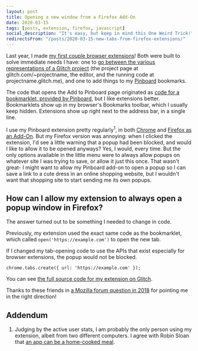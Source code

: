 ```yaml
---
layout: post
title: Opening a new window from a Firefox Add-On
date: 2020-03-15
tags: [posts, extension, firefox, javascript]
social_description: "It's easy, but keep in mind this One Weird Trick!"
redirectsFrom: "/posts/2020-03-15-new-tabs-from-firefox-extensions/"
---
```


Last year, I made [my first couple browser extensions](/glitch-app-to-project-ext/)! Both were built to solve immediate needs I have: one to [go between the various representations of a Glitch project](https://glitch.com/~app-to-project-extension) (the project page at glitch.com/~projectname, the editor, and the running code at projectname.glitch.me), and one to add things to my [Pinboard](https://pinboard.in) bookmarks.

The code that opens the Add to Pinboard page originated as [code for a bookmarklet, provided by Pinboard](https://pinboard.in/howto/#saving), but I like extensions better. Bookmarklets show up in my browser's Bookmarks toolbar, which I usually keep hidden. Extensions show up right next to the address bar, in a single line.

I use my Pinboard extension pretty regularly<sup>1</sup>, in both [Chrome](https://chrome.google.com/webstore/detail/pinboard-it/mafapkanfcjklkaloepbphjpmfefobbj) and [Firefox as an Add-On](https://addons.mozilla.org/en-US/firefox/addon/add-to-pinboard/). But my Firefox version was annoying: when I clicked the extension, I'd see a little warning that a popup had been blocked, and would I like to allow it to be opened anyways? Yes, I would, every time. But the only options available in the little menu were to always allow popups on whatever site I was trying to save, or allow it just this once. That wasn't great- I might want to allow my Pinboard add-on to open a popup so I can save a link to a cute dress in an online shopping website, but I wouldn't want that shopping site to start sending me its own popups.

## How can I allow my extension to always open a popup window in Firefox?

The answer turned out to be something I needed to change in code.

Previously, my extension used the exact same code as the bookmarklet, which called `open('https://example.com')` to open the new tab.

If I changed my tab-opening code to use the APIs that exist especially for browser extensions, the popup would not be blocked.

`chrome.tabs.create({ url: 'https://example.com' });`

You can see [the full source code for my extension on Glitch](https://glitch.com/edit/#!/pinboard-extension?path=extension/background.js:1:0).

Thanks to these friends in [a Mozilla forum question in 2018](https://discourse.mozilla.org/t/avoid-popup-blocker/31549) for pointing me in the right direction!

## Addendum

1. Judging by the active user stats, I am probably the only person using my extension, albeit from two different computers. I agree with Robin Sloan that [an app can be a home-cooked meal](https://www.robinsloan.com/notes/home-cooked-app/).
